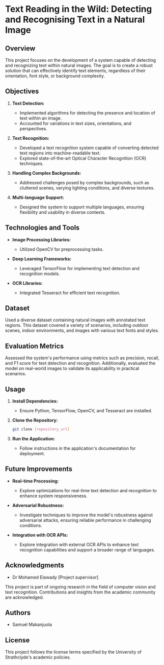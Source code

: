 # Text Reading in the Wild: Detecting and Recognising Text in a Natural Image

## Overview

This project focuses on the development of a system capable of detecting and recognizing text within natural images. The goal is to create a robust solution that can effectively identify text elements, regardless of their orientation, font style, or background complexity.

## Objectives

1. **Text Detection:**
   - Implemented algorithms for detecting the presence and location of text within an image.
   - Accounted for variations in text sizes, orientations, and perspectives.

2. **Text Recognition:**
   - Developed a text recognition system capable of converting detected text regions into machine-readable text.
   - Explored state-of-the-art Optical Character Recognition (OCR) techniques.

3. **Handling Complex Backgrounds:**
   - Addressed challenges posed by complex backgrounds, such as cluttered scenes, varying lighting conditions, and diverse textures.

4. **Multi-language Support:**
   - Designed the system to support multiple languages, ensuring flexibility and usability in diverse contexts.

## Technologies and Tools

- **Image Processing Libraries:**
  - Utilized OpenCV for preprocessing tasks.

- **Deep Learning Frameworks:**
  - Leveraged TensorFlow for implementing text detection and recognition models.

- **OCR Libraries:**
  - Integrated Tesseract for efficient text recognition.

## Dataset

Used a diverse dataset containing natural images with annotated text regions. This dataset covered a variety of scenarios, including outdoor scenes, indoor environments, and images with various text fonts and styles.

## Evaluation Metrics

Assessed the system's performance using metrics such as precision, recall, and F1 score for text detection and recognition. Additionally, evaluated the model on real-world images to validate its applicability in practical scenarios.

## Usage

1. **Install Dependencies:**
   - Ensure Python, TensorFlow, OpenCV, and Tesseract are installed.

2. **Clone the Repository:**
   ```bash
   git clone [repository_url]

3. **Run the Application:**
   - Follow instructions in the application's documentation for deployment.

## Future Improvements

- **Real-time Processing:**
  - Explore optimizations for real-time text detection and recognition to enhance system responsiveness.

- **Adversarial Robustness:**
  - Investigate techniques to improve the model's robustness against adversarial attacks, ensuring reliable performance in challenging conditions.

- **Integration with OCR APIs:**
  - Explore integration with external OCR APIs to enhance text recognition capabilities and support a broader range of languages.

## Acknowledgments

- Dr Mohamed Elawady [Project supervisor]

This project is part of ongoing research in the field of computer vision and text recognition. Contributions and insights from the academic community are acknowledged.

## Authors

- Samuel Makanjuola

## License

This project follows the license terms specified by the University of Strathclyde's academic policies.
